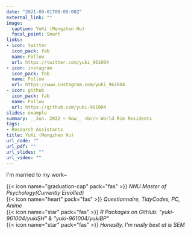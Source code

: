 ```yaml
---
date: "2021-09-01T00:00:00Z"
external_link: ""
image:
  caption: YuKi (Mengzhen Hu)
  focal_point: Smart
links:
- icon: twitter
  icon_pack: fab
  name: Follow
  url: https://twitter.com/yuki_961004
- icon: instagram
  icon_pack: fab
  name: Follow
  url: https://www.instagram.com/yuki_961004
- icon: github
  icon_pack: fab
  name: Follow
  url: https://github.com/yuki-961004
slides: example
summary: __Jun. 2022 ~ Now__ <br/> World Rim Residents
tags:
- Research Assistants
title: YuKi (Mengzhen Hu)
url_code: ""
url_pdf: ""
url_slides: ""
url_video: ""
---
```

I'm married to my work~

{{< icon name="graduation-cap" pack="fas" >}} _NNU Master of Psychology(Currently Enrolled)_  
{{< icon name="heart" pack="fas" >}} _Questionnaire, TidyCodes, PC, Anime_  
{{< icon name="star" pack="fas" >}} _R Packages on GitHub: "yuki-961004/yukiSH" & "yuki-961004/yukiBP"_  
{{< icon name="star" pack="fas" >}} _Honestly, I'm really best at is SEM_  